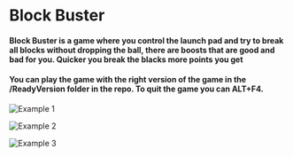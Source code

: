 # Block Buster

#### Block Buster is a game where you control the launch pad and try to break all blocks without dropping the ball, there are boosts that are good and bad for you. Quicker you break the blacks more points you get


#### You can play the game with the right version of the game in the /ReadyVersion folder in the repo. To quit the game you can ALT+F4.


![Example 1](https://user-images.githubusercontent.com/77335427/197759147-58430706-78c9-43c8-9992-70a4e9d6bc50.png)

![Example 2](https://user-images.githubusercontent.com/77335427/197759182-5f733f01-c7a0-4e1b-9e5a-ed60cdd8a6c3.png)

![Example 3](https://user-images.githubusercontent.com/77335427/197759193-1fca5db4-e0b5-49c8-a640-f0b158893e6b.png)
